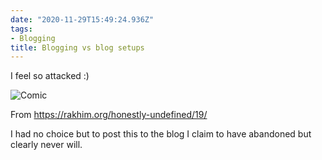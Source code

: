 ```yaml
---
date: "2020-11-29T15:49:24.936Z"
tags:
- Blogging
title: Blogging vs blog setups
---
```


I feel so attacked :)

![Comic](https://rakhim.org/images/honestly-undefined/blogging.jpg)

From https://rakhim.org/honestly-undefined/19/

I had no choice but to post this to the blog I claim to have abandoned but clearly never will.

